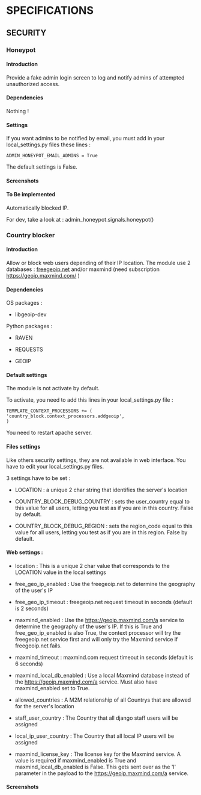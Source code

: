 # SPECIFICATIONS

## SECURITY

### Honeypot

#### Introduction
Provide a fake admin login screen to log and notify admins of attempted unauthorized access.

#### Dependencies
Nothing !

#### Settings
If you want admins to be notified by email, you must add in your local_settings.py files these lines :

    ADMIN_HONEYPOT_EMAIL_ADMINS = True
    
The default settings is False.

#### Screenshots

#### To Be implemented
Automatically blocked IP.

For dev, take a look at : admin_honeypot.signals.honeypot()

### Country blocker

#### Introduction
Allow or block web users depending of their IP location.
The module use 2 databases : [freegeoip.net](http://freegeoip.net) and/or maxmind (need subscription <https://geoip.maxmind.com/> )

#### Dependencies
OS packages :

* libgeoip-dev

Python packages :

* RAVEN

* REQUESTS

* GEOIP

#### Default settings
The module is not activate by default.

To activate, you need to add this lines in your local_settings.py file :

    TEMPLATE_CONTEXT_PROCESSORS += (
    'country_block.context_processors.addgeoip',
    )

You need to restart apache server.

#### Files settings
Like others security settings, they are not available in web interface. You have to edit your local_settings.py files.

3 settings have to be set :

* LOCATION : a unique 2 char string that identifies the server's location

* COUNTRY_BLOCK_DEBUG_COUNTRY : sets the user_country equal to this value for all users, letting you test as if you are in this country. False by default.

* COUNTRY_BLOCK_DEBUG_REGION : sets the region_code equal to this value for all users, letting you test as if you are in this region. False by default.

#### Web settings :
* location : This is a unique 2 char value that corresponds to the LOCATION value in the local settings

* free_geo_ip_enabled : Use the freegeoip.net to determine the geography of the user's IP

* free_geo_ip_timeout : freegeoip.net request timeout in seconds (default is 2 seconds)

* maxmind_enabled : Use the https://geoip.maxmind.com/a service to determine the geography of the user's IP. If this is True and free_geo_ip_enabled is also True, the context processor will try the freegeoip.net service first and will only try the Maxmind service if freegeoip.net fails.

* maxmind_timeout : maxmind.com request timeout in seconds (default is 6 seconds)

* maxmind_local_db_enabled : Use a local Maxmind database instead of the https://geoip.maxmind.com/a service. Must also have maxmind_enabled set to True.

* allowed_countries : A M2M relationship of all Countrys that are allowed for the server's location

* staff_user_country : The Country that all django staff users will be assigned

* local_ip_user_country : The Country that all local IP users will be assigned

* maxmind_license_key : The license key for the Maxmind service. A value is required if maxmind_enabled is True and maxmind_local_db_enabled is False. This gets sent over as the 'l' parameter in the payload to the https://geoip.maxmind.com/a service.

#### Screenshots